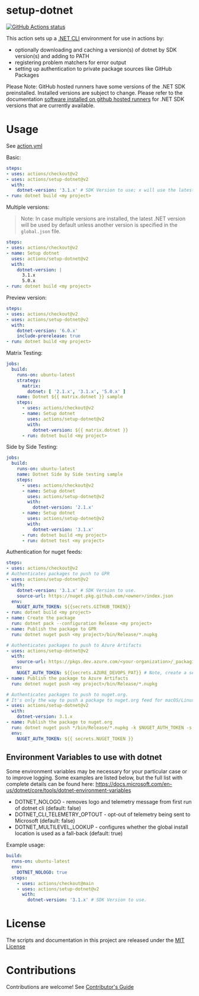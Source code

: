 # setup-dotnet

<p align="left">
  <a href="https://github.com/actions/setup-dotnet"><img alt="GitHub Actions status" src="https://github.com/actions/setup-dotnet/workflows/Main%20workflow/badge.svg"></a>
</p>

This action sets up a [.NET CLI](https://github.com/dotnet/sdk) environment for use in actions by:

- optionally downloading and caching a version(s) of dotnet by SDK version(s) and adding to PATH
- registering problem matchers for error output
- setting up authentication to private package sources like GitHub Packages

Please Note: GitHub hosted runners have some versions of the .NET SDK
preinstalled. Installed versions are subject to change. Please refer to the
documentation
[software installed on github hosted runners](https://docs.github.com/en/actions/using-github-hosted-runners/about-github-hosted-runners#supported-software)
for .NET SDK versions that are currently available.

# Usage

See [action.yml](action.yml)

Basic:
```yaml
steps:
- uses: actions/checkout@v2
- uses: actions/setup-dotnet@v2
  with:
    dotnet-version: '3.1.x' # SDK Version to use; x will use the latest version of the 3.1 channel
- run: dotnet build <my project>
```
Multiple versions:
> Note: In case multiple versions are installed, the latest .NET version will be used by default unless another version is specified in the `global.json` file.

```yml
steps:
- uses: actions/checkout@v2
- name: Setup dotnet
  uses: actions/setup-dotnet@v2
  with:
    dotnet-version: | 
      3.1.x
      5.0.x
- run: dotnet build <my project>
```
Preview version:
```yml
steps:
- uses: actions/checkout@v2
- uses: actions/setup-dotnet@v2
  with:
    dotnet-version: '6.0.x'
    include-prerelease: true
- run: dotnet build <my project>
```

Matrix Testing:
```yaml
jobs:
  build:
    runs-on: ubuntu-latest
    strategy:
      matrix:
        dotnet: [ '2.1.x', '3.1.x', '5.0.x' ]
    name: Dotnet ${{ matrix.dotnet }} sample
    steps:
      - uses: actions/checkout@v2
      - name: Setup dotnet
        uses: actions/setup-dotnet@v2
        with:
          dotnet-version: ${{ matrix.dotnet }}
      - run: dotnet build <my project>
```

Side by Side Testing:
```yaml
jobs:
  build:
    runs-on: ubuntu-latest
    name: Dotnet Side by Side testing sample
    steps:
      - uses: actions/checkout@v2
      - name: Setup dotnet
        uses: actions/setup-dotnet@v2
        with:
          dotnet-version: '2.1.x'
      - name: Setup dotnet
        uses: actions/setup-dotnet@v2
        with:
          dotnet-version: '3.1.x'
      - run: dotnet build <my project>
      - run: dotnet test <my project>
```

Authentication for nuget feeds:
```yaml
steps:
- uses: actions/checkout@v2
# Authenticates packages to push to GPR
- uses: actions/setup-dotnet@v2
  with:
    dotnet-version: '3.1.x' # SDK Version to use.
    source-url: https://nuget.pkg.github.com/<owner>/index.json
  env:
    NUGET_AUTH_TOKEN: ${{secrets.GITHUB_TOKEN}}
- run: dotnet build <my project>
- name: Create the package
  run: dotnet pack --configuration Release <my project>
- name: Publish the package to GPR
  run: dotnet nuget push <my project>/bin/Release/*.nupkg

# Authenticates packages to push to Azure Artifacts
- uses: actions/setup-dotnet@v2
  with:
    source-url: https://pkgs.dev.azure.com/<your-organization>/_packaging/<your-feed-name>/nuget/v3/index.json
  env:
    NUGET_AUTH_TOKEN: ${{secrets.AZURE_DEVOPS_PAT}} # Note, create a secret with this name in Settings
- name: Publish the package to Azure Artifacts
  run: dotnet nuget push <my project>/bin/Release/*.nupkg

# Authenticates packages to push to nuget.org.
# It's only the way to push a package to nuget.org feed for macOS/Linux machines due to API key config store limitations.
- uses: actions/setup-dotnet@v2
  with:
    dotnet-version: 3.1.x
- name: Publish the package to nuget.org
  run: dotnet nuget push */bin/Release/*.nupkg -k $NUGET_AUTH_TOKEN -s https://api.nuget.org/v3/index.json
  env:
    NUGET_AUTH_TOKEN: ${{ secrets.NUGET_TOKEN }}
```

## Environment Variables to use with dotnet

Some environment variables may be necessary for your particular case or to improve logging. Some examples are listed below, but the full list with complete details can be found here: https://docs.microsoft.com/en-us/dotnet/core/tools/dotnet-environment-variables

- DOTNET_NOLOGO - removes logo and telemetry message from first run of dotnet cli (default: false)
- DOTNET_CLI_TELEMETRY_OPTOUT - opt-out of telemetry being sent to Microsoft (default: false)
- DOTNET_MULTILEVEL_LOOKUP - configures whether the global install location is used as a fall-back (default: true)

Example usage:
```yaml
build:
  runs-on: ubuntu-latest
  env:
    DOTNET_NOLOGO: true
  steps:
    - uses: actions/checkout@main
    - uses: actions/setup-dotnet@v2
      with:
        dotnet-version: '3.1.x' # SDK Version to use.
```

# License

The scripts and documentation in this project are released under the [MIT License](LICENSE)

# Contributions

Contributions are welcome!  See [Contributor's Guide](docs/contributors.md)
